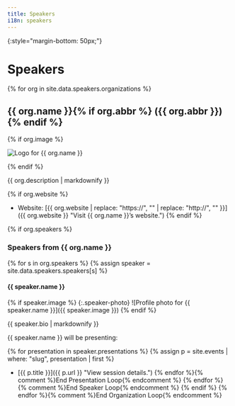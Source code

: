 ```yaml
---
title: Speakers
i18n: speakers
---
```


{:style="margin-bottom: 50px;"}
# Speakers

{% for org in site.data.speakers.organizations %}

## {{ org.name }}{% if org.abbr %} ({{ org.abbr }}){% endif %}

{% if org.image %}
<p class="speaker-photo">
    <img src="{{ org.image }}" alt="Logo for {{ org.name }}"
        {% if org.image_style %} style="{{ org.image_style }}"{% endif %}
    />
</p>
{% endif %}

{{ org.description | markdownify }}

{% if org.website %}
* Website: [{{ org.website | replace: "https://", "" | replace: "http://", "" }}]({{ org.website }} "Visit {{ org.name }}&rsquo;s website.")
{% endif %}

{% if org.speakers %}
### Speakers from {{ org.name }}

{% for s in org.speakers %}
{% assign speaker = site.data.speakers.speakers[s] %}

#### {{ speaker.name }}

{% if speaker.image %}
{:.speaker-photo}
![Profile photo for {{ speaker.name }}]({{ speaker.image }})
{% endif %}

{{ speaker.bio | markdownify }}

{{ speaker.name }} will be presenting:

{% for presentation in speaker.presentations %}
{% assign p = site.events | where: "slug", presentation | first %}
* [{{ p.title }}]({{ p.url }} "View session details.")
{% endfor %}{% comment %}End Presentation Loop{% endcomment %}
{% endfor %}{% comment %}End Speaker Loop{% endcomment %}
{% endif %}
{% endfor %}{% comment %}End Organization Loop{% endcomment %}


